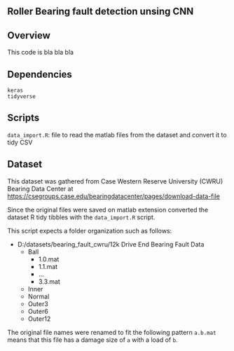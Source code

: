 ## Roller Bearing fault detection unsing CNN

## Overview

This code is bla bla bla

## Dependencies 

```{R}
keras
tidyverse
```

## Scripts

`data_import.R`: file to read the matlab files from the dataset and convert it to tidy CSV

## Dataset
This dataset was gathered from Case Western Reserve University (CWRU) Bearing Data Center at https://csegroups.case.edu/bearingdatacenter/pages/download-data-file

Since the original files were saved on matlab extension converted the dataset R tidy tibbles with the `data_import.R` script.

This script expects a folder organization such as follows:

* D:/datasets/bearing_fault_cwru/12k Drive End Bearing Fault Data
  + Ball
    - 1.0.mat
    - 1.1.mat
    - ...
    - 3.3.mat
  + Inner
  + Normal
  + Outer3
  + Outer6
  + Outer12

The original file names were renamed to fit the following pattern `a.b.mat` means that this file has a damage size of `a` with a load of `b`.